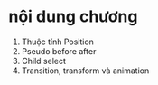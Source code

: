 # nội dung chương

1. Thuộc tính Position
2. Pseudo before after
3. Child select
4. Transition, transform và animation
